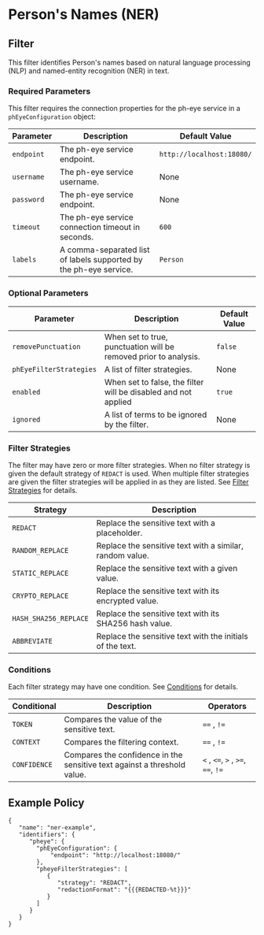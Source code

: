 # Person's Names (NER)

## Filter

This filter identifies Person's names based on natural language processing (NLP) and named-entity recognition (NER) in text.

### Required Parameters

This filter requires the connection properties for the ph-eye service in a `phEyeConfiguration` object:

| Parameter                   | Description                                                       | Default Value             |
| --------------------------- |-------------------------------------------------------------------|---------------------------|
| `endpoint` | The ph-eye service endpoint.                                      | `http://localhost:18080/` |
| `username` | The ph-eye service username.                                      | None                      |
| `password` | The ph-eye service endpoint.                                      | None                      |
| `timeout` | The ph-eye service connection timeout in seconds.                 | `600`                     |
| `labels` | A comma-separated list of labels supported by the ph-eye service. | `Person` |

### Optional Parameters

| Parameter               | Description                                                       | Default Value             |
|-------------------------|-------------------------------------------------------------------|---------------------------|
| `removePunctuation`     | When set to true, punctuation will be removed prior to analysis. | `false`       |
| `phEyeFilterStrategies` | A list of filter strategies.                                     | None          |
| `enabled`               | When set to false, the filter will be disabled and not applied   | `true`        |
| `ignored`               | A list of terms to be ignored by the filter.                     | None          |

### Filter Strategies

The filter may have zero or more filter strategies. When no filter strategy is given the default strategy of `REDACT` is used. When multiple filter strategies are given the filter strategies will be applied in as they are listed. See [Filter Strategies](#filter-strategies) for details.

| Strategy              | Description                                               |
| --------------------- | --------------------------------------------------------- |
| `REDACT`              | Replace the sensitive text with a placeholder.            |
| `RANDOM_REPLACE`      | Replace the sensitive text with a similar, random value.  |
| `STATIC_REPLACE`      | Replace the sensitive text with a given value.            |
| `CRYPTO_REPLACE`      | Replace the sensitive text with its encrypted value.      |
| `HASH_SHA256_REPLACE` | Replace the sensitive text with its SHA256 hash value.    |
| `ABBREVIATE`          | Replace the sensitive text with the initials of the text. |

### Conditions

Each filter strategy may have one condition. See [Conditions](#conditions) for details.

| Conditional  | Description                                                              | Operators                          |
| ------------ | ------------------------------------------------------------------------ | ---------------------------------- |
| `TOKEN`      | Compares the value of the sensitive text.                                | `==` , `!=`                        |
| `CONTEXT`    | Compares the filtering context.                                          | `==` , `!=`                        |
| `CONFIDENCE` | Compares the confidence in the sensitive text against a threshold value. | `<` , `<=`, `>` , `>=`, `==`, `!=` |

## Example Policy

```
{
   "name": "ner-example",
   "identifiers": {
      "pheye": {
        "phEyeConfiguration": {
            "endpoint": "http://localhost:18080/"
        },
        "pheyeFilterStrategies": [
           {
              "strategy": "REDACT",
              "redactionFormat": "{{{REDACTED-%t}}}"
           }
        ]
      }
   }
}
```
